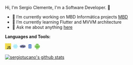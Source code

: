 Hi, I'm Sergio Clemente, I'm a Software Developer. 👋

- 🔭 I’m currently working on MBD Informática projects [MBD](https://github.com/mbd-informatica)
- 🌱 I’m currently learning Flutter and MVVM architecture
- 💬 Ask me about anything [here](https://github.com/sergiotucano/sergiotucano/issues)

**Languages and Tools:**  

<code><img height="20" src="https://raw.githubusercontent.com/github/explore/80688e429a7d4ef2fca1e82350fe8e3517d3494d/topics/javascript/javascript.png"></code>
<code><img height="20" src="https://raw.githubusercontent.com/github/explore/80688e429a7d4ef2fca1e82350fe8e3517d3494d/topics/react-native/react-native.png"></code>
<code><img height="20" src="https://raw.githubusercontent.com/github/explore/80688e429a7d4ef2fca1e82350fe8e3517d3494d/topics/php/php.png"></code>
<code><img height="20" src="https://raw.githubusercontent.com/github/explore/80688e429a7d4ef2fca1e82350fe8e3517d3494d/topics/sql/sql.png"></code>
<code><img height="20" src="https://raw.githubusercontent.com/github/explore/80688e429a7d4ef2fca1e82350fe8e3517d3494d/topics/android/android.png"></code>



[![sergiotucano's github stats](https://github-readme-stats.anuraghazra1.vercel.app/api?username=sergiotucano&show_icons=true)](https://github.com/sergiotucano/github-readme-stats)

